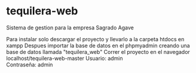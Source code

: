 # tequilera-web
Sistema de gestion para la empresa Sagrado Agave

Para instalar solo descargar el proyecto y llevarlo a la carpeta htdocs en xampp
Despues importar la base de datos en el phpmyadmin creando una base de datos llamada "tequilera_web"
Correr el proyecto en el navegador localhost/tequilera-web-master
Usuario: admin <br>
Contraseña: admin
